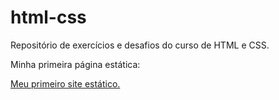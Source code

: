 # html-css
 Repositório de exercícios e desafios do curso de HTML e CSS.

 Minha primeira página estática: 

 <a href="https://stefanorcarvalho.github.io/html-css/tree/main/exercicios/M%C3%B3dulo%20II/d010v2/curiosidades.html" target="blank"> Meu primeiro site estático. </a>
